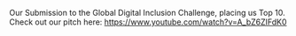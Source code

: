 Our Submission to the Global Digital Inclusion Challenge, placing us Top 10. 
Check out our pitch here: https://www.youtube.com/watch?v=A_bZ6ZIFdK0
